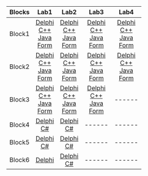 <table>
    <thead>
        <tr>
            <th>Blocks</th>
            <th>Lab1</th>
            <th>Lab2</th>
            <th>Lab3</th>
            <th>Lab4</th>
        </tr>
    </thead>
    <tbody>
        <tr>
            <td align="center">Block1</td>
            <td align="center">
                <a href = "https://github.com/pavello06/OAiP/blob/master/Block1/Lab11/Delphi/Lab11.dpr">Delphi</a><br>
                <a href = "https://github.com/pavello06/OAiP/blob/master/Block1/Lab11/C%2B%2B/Lab11/Lab11.cpp">C++</a><br>
                <a href = "https://github.com/pavello06/OAiP/blob/master/Block1/Lab11/Java/Lab11/src/Main.java">Java</a><br>
                <a href = "https://github.com/pavello06/OAiP/blob/master/Forms/Lab11/Unit1.pas">Form</a>
            </td>
            <td align="center">
                <a href = "https://github.com/pavello06/OAiP/blob/master/Block1/Lab12/Delphi/Project2.dpr">Delphi</a><br>
                <a href = "https://github.com/pavello06/OAiP/blob/master/Block1/Lab12/C%2B%2B/Task/Task.cpp">C++</a><br>
                <a href = "https://github.com/pavello06/OAiP/blob/master/Block1/Lab12/Java/task/src/Main.java">Java</a><br>
                <a href = "https://github.com/pavello06/OAiP/blob/master/Forms/Lab12/Unit1.pas">Form</a>
            </td>
            <td align="center">
                <a href = "https://github.com/pavello06/OAiP/blob/master/Block1/Lab13/Delphi/Project3.dpr">Delphi</a><br>
                <a href = "https://github.com/pavello06/OAiP/blob/master/Block1/Lab13/C%2B%2B/Task/Task.cpp">C++</a><br>
                <a href = "https://github.com/pavello06/OAiP/tree/master/Block1/Lab13/Java/untitled/src/Main.java">Java</a><br>
                <a href = "https://github.com/pavello06/OAiP/blob/master/Forms/Lab13/Unit1.pas">Form</a>
            </td>
            <td align="center">
                <a href = "https://github.com/pavello06/OAiP/blob/master/Block1/Lab14/Delphi/Project4.dpr">Delphi</a><br>
                <a href = "https://github.com/pavello06/OAiP/blob/master/Block1/Lab14/C%2B%2B/Task/Task.cpp">C++</a><br>
                <a href = "https://github.com/pavello06/OAiP/tree/master/Block1/Lab14/Java/untitled/src/Main.java">Java</a><br>
                <a href = "https://github.com/pavello06/OAiP/blob/master/Forms/Lab14/Unit1.pas">Form</a>
            </td>
        </tr>
        <tr>
            <td align="center">Block2</td>
            <td align="center">
                <a href = "https://github.com/pavello06/OAiP/blob/master/Block2/Lab21/Delphi/Lab21.dpr">Delphi</a><br>
                <a href = "https://github.com/pavello06/OAiP/blob/master/Block2/Lab21/C%2B%2B/Lab21/Lab21.cpp">C++</a><br>
                <a href = "https://github.com/pavello06/OAiP/blob/master/Block2/Lab21/Java/Lab21/src/Main.java">Java</a><br>
                <a href = "https://github.com/pavello06/OAiP/blob/master/Forms/Lab21/Unit1.pas">Form</a>
            </td>
            <td align="center">
                <a href = "https://github.com/pavello06/OAiP/blob/master/Block2/Lab22/Delphi/Lab22.dpr">Delphi</a><br>
                <a href = "https://github.com/pavello06/OAiP/blob/master/Block2/Lab22/C%2B%2B/Lab22/Lab22.cpp">C++</a><br>
                <a href = "https://github.com/pavello06/OAiP/blob/master/Block2/Lab22/Java/Lab22/src/Main.java">Java</a><br>
                <a href = "https://github.com/pavello06/OAiP/blob/master/Forms/Lab22/Unit1.pas">Form</a>
            </td>
            <td align="center">
                <a href = "https://github.com/pavello06/OAiP/blob/master/Block2/Lab23/Delphi/Lab23.dpr">Delphi</a><br>
                <a href = "https://github.com/pavello06/OAiP/blob/master/Block2/Lab23/C%2B%2B/Lab23/Lab23.cpp">C++</a><br>
                <a href = "https://github.com/pavello06/OAiP/blob/master/Block2/Lab23/Java/Lab23/src/Main.java">Java</a><br>
                <a href = "https://github.com/pavello06/OAiP/blob/master/Forms/Lab23/Unit1.pas">Form</a>
            </td>
            <td align="center">
                <a href = "https://github.com/pavello06/OAiP/blob/master/Block2/Lab24/Delphi/Lab24.dpr">Delphi</a><br>
                <a href = "https://github.com/pavello06/OAiP/blob/master/Block2/Lab23/C%2B%2B/Lab23/Lab23.cpp">C++</a><br>
                <a href = "https://github.com/pavello06/OAiP/blob/master/Block2/Lab24/Java/Lab24/src/Main.java">Java</a><br>
                <a href = "https://github.com/pavello06/OAiP/blob/master/Forms/Lab24/Unit1.pas">Form</a>
            </td>
        </tr>
        <tr>
            <td align="center">Block3</td>
            <td align="center">
                <a href = "https://github.com/pavello06/OAiP/blob/master/Block3/Lab31/Delphi/Lab31.dpr">Delphi</a><br>
                <a href = "https://github.com/pavello06/OAiP/blob/master/Block3/Lab31/C%2B%2B/Lab31/Lab31.cpp">C++</a><br>
                <a href = "https://github.com/pavello06/OAiP/blob/master/Block3/Lab31/Java/Lab31/src/Main.java">Java</a><br>
                <a href = "https://github.com/pavello06/OAiP/blob/master/Forms/Lab31/Unit1.pas">Form</a>
            </td>
            <td align="center">
                <a href = "https://github.com/pavello06/OAiP/blob/master/Block3/Lab32/Delphi/Lab32.dpr">Delphi</a><br>
                <a href = "https://github.com/pavello06/OAiP/blob/master/Block3/Lab32/C%2B%2B/Lab32/Lab32.cpp">C++</a><br>
                <a href = "https://github.com/pavello06/OAiP/blob/master/Block3/Lab32/Java/Lab32/src/Main.java">Java</a><br>
                <a href = "https://github.com/pavello06/OAiP/blob/master/Forms/Lab32/Unit1.pas">Form</a>
            </td>
            <td align="center">
                <a href = "https://github.com/pavello06/OAiP/blob/master/Block3/Lab33/Delphi/Lab33.dpr">Delphi</a><br>
                <a href = "https://github.com/pavello06/OAiP/blob/master/Block3/Lab33/C%2B%2B/Lab33/Lab33.cpp">C++</a><br>
                <a href = "https://github.com/pavello06/OAiP/blob/master/Block3/Lab33/Java/Lab33/src/Main.java">Java</a><br>
                <a href = "https://github.com/pavello06/OAiP/blob/master/Forms/Lab33/Unit1.pas">Form</a>
            </td>
            <td align="center">------</td>
        </tr>
        <tr>
            <td align="center">Block4</td>
            <td align="center">
                <a href = "https://github.com/pavello06/OAiP/blob/master/Block4/Lab41/Delphi/MainUnit.pas">Delphi</a><br>
                <a href = "https://github.com/pavello06/OAiP/blob/master/Block4/Lab41/C%23/Lab41/Program.cs">C#</a><br>
            </td>
            <td align="center">
                <a href = "https://github.com/pavello06/OAiP/blob/master/Block4/Lab42/Delphi/MainUnit.pas">Delphi</a><br>
                <a href = "https://github.com/pavello06/OAiP/blob/master/Block4/Lab42/C%23/Lab42/Program.cs">C#</a><br>
            </td>
            <td align="center">------</td>
            <td align="center">------</td>
        </tr>
        <tr>
            <td align="center">Block5</td>
            <td align="center">
                <a href = "https://github.com/pavello06/OAiP/blob/master/Block5/Lab51/Delphi/MainUnit.pas">Delphi</a><br>
                <a href = "https://github.com/pavello06/OAiP/blob/master/Block5/Lab51/C%23/Lab51/Program.cs">C#</a><br>
            </td>
            <td align="center">
                <a href = "https://github.com/pavello06/OAiP/blob/master/Block5/Lab52/Delphi/MainUnit.pas">Delphi</a><br>
                <a href = "https://github.com/pavello06/OAiP/blob/master/Block5/Lab52/C%23/Lab52/Program.cs">C#</a><br>
            </td>
            <td align="center">------</td>
            <td align="center">------</td>
        </tr>
        <tr>
            <td align="center">Block6</td>
            <td align="center">
                <a href = "https://github.com/pavello06/OAiP/blob/master/Block6/Lab61/Delphi/MainUnit.pas">Delphi</a><br>
            </td>
            <td align="center">
                <a href = "https://github.com/pavello06/OAiP/blob/master/Block6/Lab62/Delphi/MainUnit.pas">Delphi</a><br>
                <a href = "https://github.com/pavello06/OAiP/blob/master/Block6/Lab62/C%23/Lab62/Program.cs">C#</a><br>
            </td>
            <td align="center">------</td>
            <td align="center">------</td>
        </tr>
    </tbody>
</table>
